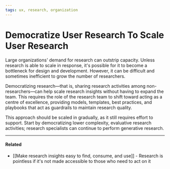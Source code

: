 ```yaml
---
tags: ux, research, organization
---
```


# Democratize User Research To Scale User Research

Large organizations' demand for research can outstrip capacity. Unless research is able to scale in response, it's possible for it to become a bottleneck for design and development. However, it can be difficult and sometimes inefficient to grow the number of researchers.

Democratizing research—that is, sharing research activities among non-researchers—can help scale research insights without having to expand the team. This requires the role of the research team to shift toward acting as a centre of excellence, providing models, templates, best practices, and playbooks that act as guardrails to maintain research quality.

This approach should be scaled in gradually, as it still requires effort to support. Start by democratizing lower complexity, evaluative research activities; research specialists can continue to perform generative research.

---

#### Related

- [[Make research insights easy to find, consume, and use]] - Research is pointless if it's not made accessible to those who need to act on it
